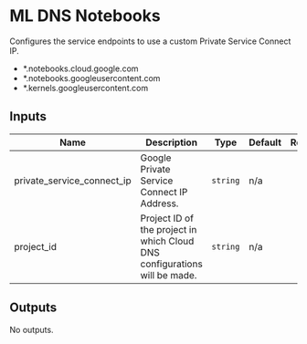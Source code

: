 # ML DNS Notebooks

Configures the service endpoints to use a custom Private Service Connect IP.

- *.notebooks.cloud.google.com
- *.notebooks.googleusercontent.com
- *.kernels.googleusercontent.com

<!-- BEGINNING OF PRE-COMMIT-TERRAFORM DOCS HOOK -->
## Inputs

| Name | Description | Type | Default | Required |
|------|-------------|------|---------|:--------:|
| private\_service\_connect\_ip | Google Private Service Connect IP Address. | `string` | n/a | yes |
| project\_id | Project ID of the project in which Cloud DNS configurations will be made. | `string` | n/a | yes |

## Outputs

No outputs.

<!-- END OF PRE-COMMIT-TERRAFORM DOCS HOOK -->
